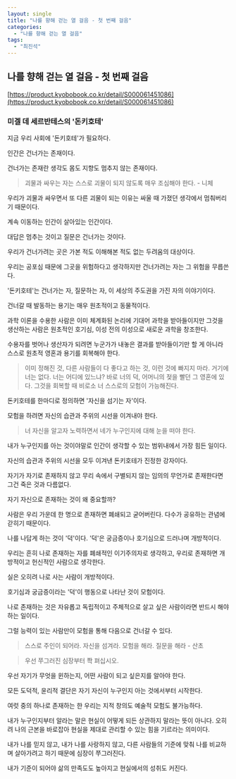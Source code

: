 ```yaml
---
layout: single
title: "나를 향해 걷는 열 걸음 - 첫 번째 걸음"
categories:
  - "나를 향해 걷는 열 걸음"
tags:
  - "최진석"
---
```


## 나를 향해 걷는 열 걸음 - 첫 번째 걸음

[https://product.kyobobook.co.kr/detail/S000061451086](https://product.kyobobook.co.kr/detail/S000061451086)

### 미겔 데 세르반테스의 '돈키호테'

지금 우리 사회에 '돈키호테'가 필요하다.

인간은 건너가는 존재이다.

건너가는 존재란 생각도 몸도 지향도 멈추지 않는 존재이다.

> 괴물과 싸우는 자는 스스로 괴물이 되지 않도록 매우 조심해야 한다. - 니체

우리가 괴물과 싸우면서 또 다른 괴물이 되는 이유는 싸울 때 가졌던 생각에서 멈춰버리기 때문이다.

계속 이동하는 인간이 살아있는 인간이다.

대답은 멈추는 것이고 질문은 건너가는 것이다.

우리가 건너가려는 곳은 가본 적도 이해해본 적도 없는 두려움의 대상이다.

우리는 공포심 때문에 그곳을 위험하다고 생각하지만 건너가려는 자는 그 위험을 무릅쓴다.

'돈키호테'는 건너가는 자, 질문하는 자, 이 세상의 주도권을 가진 자의 이야기이다.

건너갈 때 발동하는 용기는 매우 원초적이고 동물적이다.

과학 이론을 수용한 사람은 이미 체계화된 논리에 기대어 과학을 받아들이지만 그것을 생산하는 사람은 원초적인 호기심, 이성 전의 이성으로 새로운 과학을 창조한다.

수용자를 벗어나 생산자가 되려면 누군가가 내놓은 결과를 받아들이기만 할 게 아니라 스스로 원초적 영혼과 용기를 회복해야 한다.
> 이미 정해진 것, 다른 사람들이 다 좋다고 하는 것, 이런 것에 빠지지 마라. 거기에 너는 없다. 너는 어디에 있느냐? 바로 너의 덕, 어머니의 젖을 빨던 그 영혼에 있다. 그것을 회복할 때 비로소 너 스스로의 모험이 가능해진다.

돈키호테를 한마디로 정의하면 '자신을 섬기는 자'이다.

모험을 하려면 자신의 습관과 주위의 시선을 이겨내야 한다.

> 너 자신을 알고자 노력하면서 네가 누구인지에 대해 눈을 떠야 한다.

내가 누구인지를 아는 것이야말로 인간이 생각할 수 있는 범위내에서 가장 힘든 일이다.

자신의 습관과 주위의 시선을 모두 이겨낸 돈키호테가 진정한 강자이다.

자기가 자기로 존재하지 않고 무리 속에서 구별되지 않는 임의의 무언가로 존재한다면 그건 죽은 것과 다름없다.

자기 자신으로 존재하는 것이 왜 중요할까?

사람은 우리 가운데 한 명으로 존재하면 폐쇄되고 굳어버린다. 다수가 공유하는 관념에 갇히기 때문이다.

나를 나답게 하는 것이 '덕'이다. '덕'은 궁금증이나 호기심으로 드러나며 개방적이다.

우리는 흔히 나로 존재하는 자를 폐쇄적인 이기주의자로 생각하고, 우리로 존재하면 개방적이고 헌신적인 사람으로 생각한다.

실은 오히려 나로 사는 사람이 개방적이다.

호기심과 궁금증이라는 '덕'이 행동으로 나타난 것이 모험이다.

나로 존재하는 것은 자유롭고 독립적이고 주체적으로 살고 싶은 사람이라면 반드시 해야 하는 일이다.

그럴 능력이 있는 사람만이 모험을 통해 다음으로 건너갈 수 있다.

> 스스로 주인이 되어라. 자신을 섬겨라. 모험을 해라. 질문을 해라 - 산초

> 우선 쭈그러진 심장부터 쫙 펴십시오.

우선 자기가 무엇을 윈하는지, 어떤 사람이 되고 싶은지를 알아야 한다.

모든 도덕적, 윤리적 결단은 자기 자신이 누구인지 아는 것에서부터 시작한다.

여럿 중의 하나로 존재하는 한 우리는 지적 창의도 예술적 모험도 불가능하다.

내가 누구인지부터 알라는 말은 현실이 어떻게 되든 상관하지 말라는 뜻이 아니다. 오히려 나의 근본을 바로잡아 현실을 제대로 관리할 수 있는 힘을 기르라는 의미이다.

내가 나를 믿지 않고, 내가 나를 사랑하지 않고, 다른 사람들의 기준에 맞춰 나를 비교하며 살아가려고 하기 때문에 심장이 쭈그러진다.

내가 기준이 되어야 삶의 만족도도 높아지고 현실에서의 성취도 커진다.
